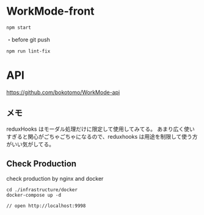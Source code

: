 # WorkMode-front

```
npm start
```

・before git push

```
npm run lint-fix
```

# API

https://github.com/bokotomo/WorkMode-api

## メモ

reduxHooks はモーダル処理だけに限定して使用してみてる。
あまり広く使いすぎると関心がごちゃごちゃになるので、reduxhooks は用途を制限して使う方がいい気がしてる。

## Check Production

check production by nginx and docker

```
cd ./infrastructure/docker
docker-compose up -d

// open http://localhost:9998
```
